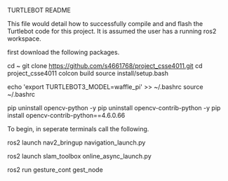 TURTLEBOT README

This file would detail how to successfully compile and and flash the Turtlebot code for this project. It is assumed the user has a running ros2 workspace.

first download the following packages.


cd ~
git clone https://github.com/s4661768/project_csse4011.git
cd project_csse4011
colcon build
source install/setup.bash

echo 'export TURTLEBOT3_MODEL=waffle_pi' >> ~/.bashrc
source ~/.bashrc

pip uninstall opencv-python -y
pip uninstall opencv-contrib-python -y
pip install opencv-contrib-python==4.6.0.66



To begin, in seperate terminals call the following. 

ros2 launch nav2_bringup navigation_launch.py

ros2 launch slam_toolbox online_async_launch.py

ros2 run gesture_cont gest_node

